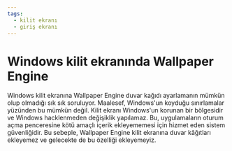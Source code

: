 ```yaml
---
tags:
  - kilit ekranı
  - giriş ekranı
---
```


# Windows kilit ekranında Wallpaper Engine

Windows kilit ekranına Wallpaper Engine duvar kağıdı ayarlamanın mümkün olup olmadığı sık sık soruluyor. Maalesef, Windows'un koyduğu sınırlamalar yüzünden bu mümkün değil. Kilit ekranı Windows'un korunan bir bölgesidir ve Windows hacklenmeden değişiklik yapılamaz. Bu, uygulamaların oturum açma penceresine kötü amaçlı içerik ekleyememesi için hizmet eden sistem güvenliğidir. Bu sebeple, Wallpaper Engine kilit ekranına duvar kâğıtları ekleyemez ve gelecekte de bu özelliği ekleyemeyiz.